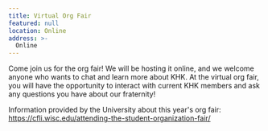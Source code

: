 ```yaml
---
title: Virtual Org Fair
featured: null
location: Online
address: >-
  Online
---
```


Come join us for the org fair! We will be hosting it online, and we welcome anyone who wants to chat and learn more about KHK. At the virtual org fair, you will have the opportunity to interact with current KHK members and ask any questions you have about our fraternity! 
<!-- More -->

Information provided by the University about this year's org fair:<br/>
https://cfli.wisc.edu/attending-the-student-organization-fair/
